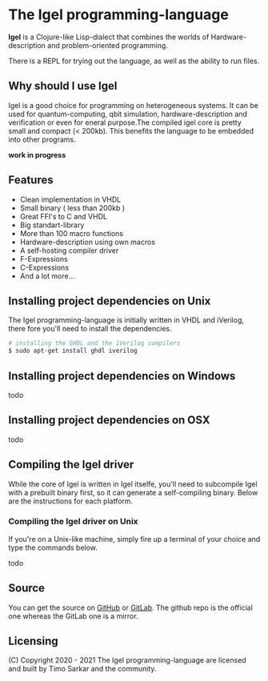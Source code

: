 # The Igel programming-language

**Igel** is a Clojure-like Lisp-dialect that combines the worlds of Hardware-description and problem-oriented programming.

There is a REPL for trying out the language, as well as the ability
to run files. 
<br>

## Why should I use Igel

Igel is a good choice for programming on heterogeneous systems. It can be used for quantum-computing, qbit simulation, hardware-description and verification or even for eneral purpose.The compiled igel core is pretty small and compact (< 200kb). This benefits the language to be embedded into other programs.

**work in progress**


## Features

* Clean implementation in VHDL
* Small binary ( less than 200kb )
* Great FFI's to C and VHDL
* Big standart-library
* More than 100 macro functions
* Hardware-description using own macros
* A self-hosting compiler driver
* F-Expressions
* C-Expressions
* And a lot more...

## Installing project dependencies on Unix

The Igel programming-language is initially written in VHDL and iVerilog, there fore you'll need to install the dependencies.

```bash
# installing the GHDL and the iVerilog compilers
$ sudo apt-get install ghdl iverilog
```

## Installing project dependencies on Windows

todo

## Installing project dependencies on OSX

todo

## Compiling the Igel driver 

While the core of Igel is written in Igel itselfe, you'll need to subcompile Igel with a prebuilt binary first, so it can generate a self-compiling binary. 
Below are the instructions for each platform.

### Compiling the Igel driver on Unix

If you're on a Unix-like machine, simply fire up a terminal of your choice and type the commands below.

todo


## Source

You can get the source on [GitHub](https://github.com/timo-cmd2/Igel) or
[GitLab](https://gitlab.com/timo-cmd2/Igel). The github repo is the official one
whereas the GitLab one is a mirror.

## Licensing

(C) Copyright 2020 - 2021 The Igel programming-language are licensed and built by Timo Sarkar and the community.
